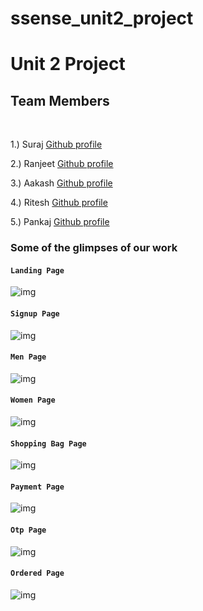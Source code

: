 # ssense_unit2_project

<h1> Unit 2 Project</h1>

<h2>Team Members</h2>
<br/>

1.) Suraj [Github profile](https://github.com/suraj588)

2.) Ranjeet [Github profile](https://github.com/ranjeetmasaischool)

3.) Aakash [Github profile](https://github.com/aakashindoriya)

4.) Ritesh [Github profile](https://github.com/Ritesh134340)

5.) Pankaj [Github profile](https://github.com/mehrapankaj332)


### Some of the glimpses of our work

#### `Landing Page`
![img](https://github.com/suraj-996/ssense_unit2_project/blob/master/photos/Screenshot%20(99).png)
<br/>
#### `Signup Page`
![img](https://github.com/suraj-996/ssense_unit2_project/blob/master/photos/signup.png)
<br/>
#### `Men Page`
![img](https://github.com/suraj-996/ssense_unit2_project/blob/master/photos/men.png)
<br/>
#### `Women Page`
![img](https://github.com/suraj-996/ssense_unit2_project/blob/master/photos/women.png)
<br/>
#### `Shopping Bag Page`
![img](https://github.com/suraj-996/ssense_unit2_project/blob/master/photos/bag.png)
<br/>
#### `Payment Page`
![img](https://github.com/suraj-996/ssense_unit2_project/blob/master/photos/payment.png)
<br/>
#### `Otp Page`
![img](https://github.com/suraj-996/ssense_unit2_project/blob/master/photos/otp.png)
<br/>
#### `Ordered Page`
![img](https://github.com/suraj-996/ssense_unit2_project/blob/master/photos/order.png)


